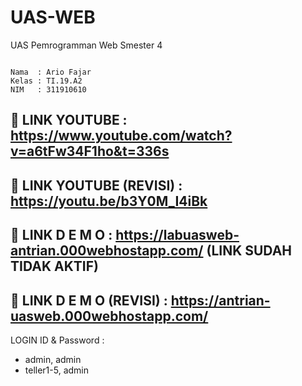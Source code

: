 # UAS-WEB
UAS Pemrogramman Web Smester 4

```

Nama  : Ario Fajar
Kelas : TI.19.A2
NIM   : 311910610

````

## 🔗 LINK YOUTUBE : https://www.youtube.com/watch?v=a6tFw34F1ho&t=336s
## 🔗 LINK YOUTUBE (REVISI) : https://youtu.be/b3Y0M_I4iBk
## 🔗 LINK D E M O : https://labuasweb-antrian.000webhostapp.com/ (LINK SUDAH TIDAK AKTIF)
## 🔗 LINK D E M O (REVISI) : https://antrian-uasweb.000webhostapp.com/


LOGIN ID & Password :
- admin, admin
- teller1-5, admin
